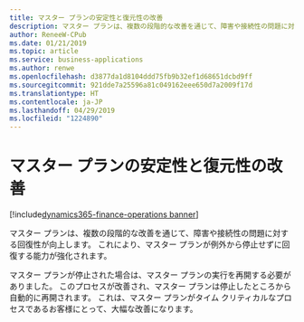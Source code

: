 ```yaml
---
title: マスター プランの安定性と復元性の改善
description: マスター プランは、複数の段階的な改善を通じて、障害や接続性の問題に対する回復性が向上します。
author: ReneeW-CPub
ms.date: 01/21/2019
ms.topic: article
ms.service: business-applications
ms.author: renwe
ms.openlocfilehash: d3877da1d8104ddd75fb9b32ef1d68651dcbd9ff
ms.sourcegitcommit: 921dde7a25596a81c049162eee650d7a2009f17d
ms.translationtype: HT
ms.contentlocale: ja-JP
ms.lasthandoff: 04/29/2019
ms.locfileid: "1224890"
---
```

#  <a name="master-planning-stability-and-recovery-improvements"></a>マスター プランの安定性と復元性の改善
[!include[dynamics365-finance-operations banner](../includes/dynamics365-finance-operations.md)]



マスター プランは、複数の段階的な改善を通じて、障害や接続性の問題に対する回復性が向上します。 これにより、マスター プランが例外から停止せずに回復する能力が強化されます。

マスター プランが停止された場合は、マスター プランの実行を再開する必要がありました。 このプロセスが改善され、マスター プランは停止したところから自動的に再開されます。 これは、マスター プランがタイム クリティカルなプロセスであるお客様にとって、大幅な改善になります。
